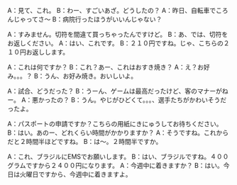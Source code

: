 A：見て、これ。
B：わー、すごいあざ。どうしたの？
A：昨日、自転車でころんじゃってさ～
B：病院行ったほうがいいんじゃない？

A：すみません。切符を間違て買っちゃったんですけど。
B：あ、では、切符をお返しください。
A：はい、これです。
B：２１０円ですね。じゃ、こちらの２１０円お返しします。

A：これは何ですか？
B：これ？あー、これはおすき焼き？
A：え？お好み。。。？
B：うん、お好み焼き。おいしいよ。

A：試合、どうだった？
B：うーん、ゲームは最高だったけど、客のマナーがねー。
A：悪かったの？
B：うん。やじがひどくて。。。、選手たちがかわいそうだったよ。

A：パスポートの申請ですか？こちらの用紙にきにゅうしてお待ちください。
B：はい。あのー、どれくらい時間がかかりますか？
A：そうですね。これからだと２時間半ほどですね。
B：は～。２時間半ですか。

A：これ、ブラジルにEMSでお願いします。
B：はい、ブラジルですね。４００グラムですから２４００円になります。
A：今週中に着きますか？
B：はい。今日は火曜日ですから、今週中に着きますよ。

